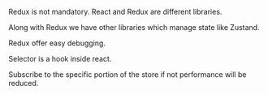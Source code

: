Redux is not mandatory. React and Redux are different libraries.

Along with Redux we have other libraries which manage state like Zustand.

Redux offer easy debugging.

Selector is a hook inside react.

Subscribe to the specific portion of the store if not performance will be reduced.
